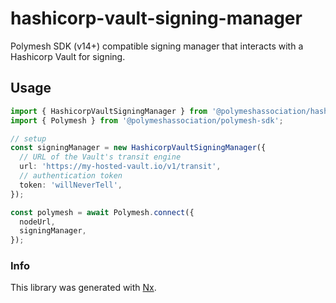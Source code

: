 # hashicorp-vault-signing-manager

Polymesh SDK (v14+) compatible signing manager that interacts with a Hashicorp Vault for signing.

## Usage

```typescript
import { HashicorpVaultSigningManager } from '@polymeshassociation/hashicorp-vault-signing-manager';
import { Polymesh } from '@polymeshassociation/polymesh-sdk';

// setup
const signingManager = new HashicorpVaultSigningManager({
  // URL of the Vault's transit engine
  url: 'https://my-hosted-vault.io/v1/transit',
  // authentication token
  token: 'willNeverTell',
});

const polymesh = await Polymesh.connect({
  nodeUrl,
  signingManager,
});
```

### Info

This library was generated with [Nx](https://nx.dev).
